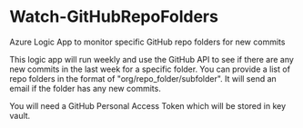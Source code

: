 # Watch-GitHubRepoFolders
Azure Logic App to monitor specific GitHub repo folders for new commits

This logic app will run weekly and use the GitHub API to see if there are any new commits in the last week for a specific folder.  You can provide a list of repo folders in the format of "org/repo_folder/subfolder".  It will send an email if the folder has any new commits.

You will need a GitHub Personal Access Token which will be stored in key vault.